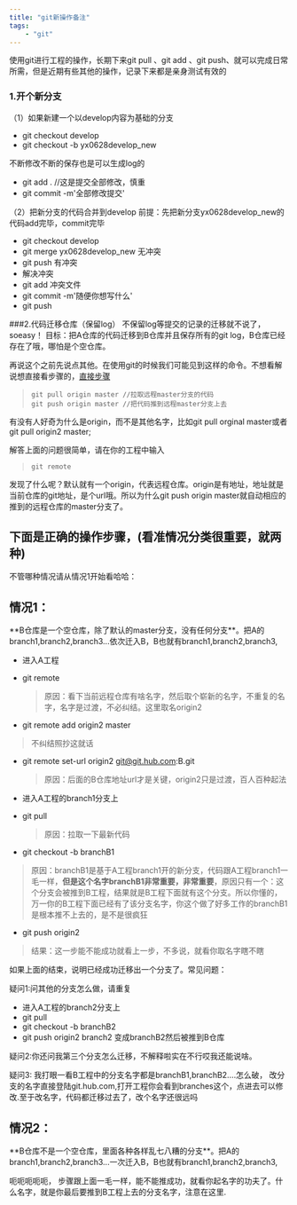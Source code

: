 ```yaml
---
title: "git新操作备注"
tags: 
	- "git"
---
```


使用git进行工程的操作，长期下来git pull 、git add 、git push、就可以完成日常所需，但是近期有些其他的操作，记录下来都是亲身测试有效的

<!-- more -->
### 1.开个新分支
（1）如果新建一个以develop内容为基础的分支

 - git checkout develop 
 - git checkout -b yx0628develop_new

不断修改不断的保存也是可以生成log的

 - git add .  //这是提交全部修改，慎重 
 - git commit -m'全部修改提交'

（2）把新分支的代码合并到develop
 前提：先把新分支yx0628develop_new的代码add完毕，commit完毕
 

 - git checkout develop  
 - git merge yx0628develop_new
无冲突
 - git push 
有冲突
 - 解决冲突
 - git add 冲突文件
 - git commit -m'随便你想写什么'
 - git push

###2.代码迁移仓库（保留log）
不保留log等提交的记录的迁移就不说了，soeasy！
目标：把A仓库的代码迁移到B仓库并且保存所有的git log，B仓库已经存在了哦，哪怕是个空仓库。

再说这个之前先说点其他。在使用git的时候我们可能见到这样的命令。不想看解说想直接看步骤的，[直接步骤](#1)

>     git pull origin master //拉取远程master分支的代码
>     git push origin master //把代码推到远程master分支上去

有没有人好奇为什么是origin，而不是其他名字，比如git pull orginal master或者git pull origin2 master;

解答上面的问题很简单，请在你的工程中输入

>     git remote
发现了什么呢？默认就有一个origin，代表远程仓库。origin是有地址，地址就是当前仓库的git地址，是个url哦。所以为什么git push origin master就自动相应的推到的远程仓库的master分支了。


<h2 id="1">下面是正确的操作步骤，(看准情况分类很重要，就两种)</h2>
不管哪种情况请从情况1开始看哈哈：

<h2>情况1：</h2>
**B仓库是一个空仓库，除了默认的master分支，没有任何分支**。把A的branch1,branch2,branch3...依次迁入B，B也就有branch1,branch2,branch3,

 - 进入A工程
 - git remote     
    > 原因：看下当前远程仓库有啥名字，然后取个崭新的名字，不重复的名字，名字是过渡，不必纠结。这里取名origin2

 - git remote add origin2 master
  > 不纠结照抄这就话
 - git remote set-url origin2 git@git.hub.com:B.git
    > 原因：后面的B仓库地址url才是关键，origin2只是过渡，百人百种起法

 -  进入A工程的branch1分支上
 - git pull 
   > 原因：拉取一下最新代码

 -  git checkout -b branchB1 
 > 原因：branchB1是基于A工程branch1开的新分支，代码跟A工程branch1一毛一样，**但是这个名字branchB1非常重要，非常重要**，原因只有一个：这个分支会被推到B工程，结果就是B工程下面就有这个分支。所以你懂的，万一你的B工程下面已经有了该分支名字，你这个做了好多工作的branchB1是根本推不上去的，是不是很疯狂

 - git push origin2
 
 > 结果：这一步能不能成功就看上一步，不多说，就看你取名字瞎不瞎


如果上面的结束，说明已经成功迁移出一个分支了。常见问题：

疑问1:问其他的分支怎么做，请重复
 - 进入A工程的branch2分支上
 - git pull 
 - git checkout -b branchB2
 - git push origin2
branch2 变成branchB2然后被推到B仓库

疑问2:你还问我第三个分支怎么迁移，不解释啦实在不行哎我还能说啥。

疑问3: 我打眼一看B工程中的分支名字都是branchB1,branchB2....怎么破，
改分支的名字直接登陆git.hub.com,打开工程你会看到branches这个，点进去可以修改.至于改名字，代码都迁移过去了，改个名字还很远吗

<h2>情况2：</h2>
**B仓库不是一个空仓库，里面各种各样乱七八糟的分支**。把A的branch1,branch2,branch3...一次迁入B，B也就有branch1,branch2,branch3,

呃呃呃呃呃，
步骤跟上面一毛一样，能不能推成功，就看你起名字的功夫了。什么名字，就是你最后要推到B工程上去的分支名字，注意在这里.






 
